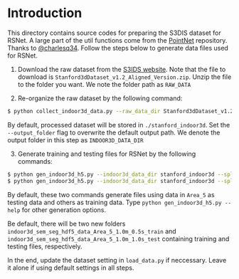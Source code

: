 # Introduction

This directory contains source codes for preparing the S3DIS dataset for RSNet. A large part of the util functions come from the [PointNet](https://github.com/charlesq34/pointnet) repository. Thanks to [@charlesq34](https://github.com/charlesq34). Follow the steps below to generate data files used for RSNet.

1. Download the raw dataset from the [S3IDS website](http://buildingparser.stanford.edu/dataset.html#Download). Note that the file to download is `Stanford3dDataset_v1.2_Aligned_Version.zip`.  Unzip the file to the folder you want. We note the folder path as `RAW_DATA`

2. Re-organize the raw dataset by the following command:
```bash
$ python collect_indoor3d_data.py --raw_data_dir Stanford3dDataset_v1.2_Aligned_Version
```
By default, processed dataset will be stored in `./stanford_indoor3d`. Set the `--output_folder` flag to overwrite the default output path. We denote the output folder in this step as `INDOOR3D_DATA_DIR`

3. Generate training and testing files for RSNet by the following commands:
```bash
$ python gen_indoor3d_h5.py --indoor3d_data_dir stanford_indoor3d --split train
$ python gen_indoor3d_h5.py --indoor3d_data_dir stanford_indoor3d --split test --stride 1.0
```

By default, these two commands generate files using data in `Area_5` as testing data and others as training data. Type `python gen_indoor3d_h5.py --help` for other generation options.

Be default, there will be two new folders `indoor3d_sem_seg_hdf5_data_Area_5_1.0m_0.5s_train` and `indoor3d_sem_seg_hdf5_data_Area_5_1.0m_1.0s_test` containing training and testing files, respectively.

In the end, update the dataset setting in `load_data.py` if neccessary. Leave it alone if using default settings in all steps.



